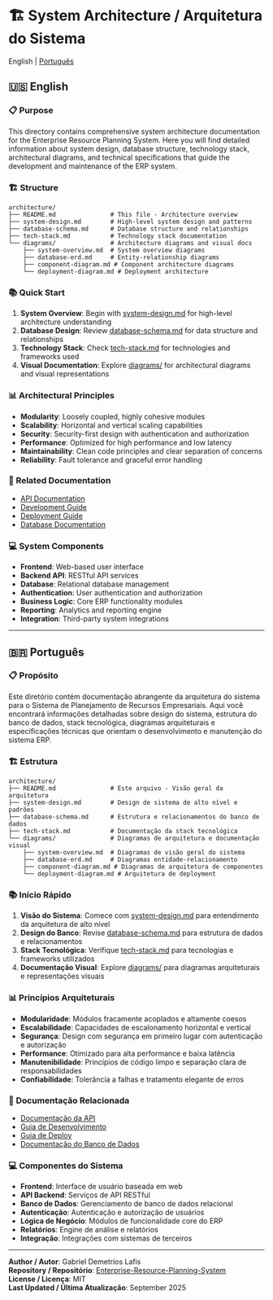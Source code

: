 # 🏗️ System Architecture / Arquitetura do Sistema

English | [Português](#-português)

## 🇺🇸 English

### 📋 Purpose

This directory contains comprehensive system architecture documentation for the Enterprise Resource Planning System. Here you will find detailed information about system design, database structure, technology stack, architectural diagrams, and technical specifications that guide the development and maintenance of the ERP system.

### 🏗️ Structure

```
architecture/
├── README.md               # This file - Architecture overview
├── system-design.md        # High-level system design and patterns
├── database-schema.md      # Database structure and relationships
├── tech-stack.md           # Technology stack documentation
└── diagrams/               # Architecture diagrams and visual docs
    ├── system-overview.md  # System overview diagrams
    ├── database-erd.md     # Entity-relationship diagrams
    ├── component-diagram.md # Component architecture diagrams
    └── deployment-diagram.md # Deployment architecture
```

### 📚 Quick Start

1. **System Overview**: Begin with [system-design.md](system-design.md) for high-level architecture understanding
2. **Database Design**: Review [database-schema.md](database-schema.md) for data structure and relationships
3. **Technology Stack**: Check [tech-stack.md](tech-stack.md) for technologies and frameworks used
4. **Visual Documentation**: Explore [diagrams/](diagrams/) for architectural diagrams and visual representations

### 📊 Architectural Principles

- **Modularity**: Loosely coupled, highly cohesive modules
- **Scalability**: Horizontal and vertical scaling capabilities
- **Security**: Security-first design with authentication and authorization
- **Performance**: Optimized for high performance and low latency
- **Maintainability**: Clean code principles and clear separation of concerns
- **Reliability**: Fault tolerance and graceful error handling

### 🔗 Related Documentation

- [API Documentation](../api/README.md)
- [Development Guide](../guides/development.md)
- [Deployment Guide](../guides/deployment.md)
- [Database Documentation](database-schema.md)

### 💻 System Components

- **Frontend**: Web-based user interface
- **Backend API**: RESTful API services
- **Database**: Relational database management
- **Authentication**: User authentication and authorization
- **Business Logic**: Core ERP functionality modules
- **Reporting**: Analytics and reporting engine
- **Integration**: Third-party system integrations

---

## 🇧🇷 Português

### 📋 Propósito

Este diretório contém documentação abrangente da arquitetura do sistema para o Sistema de Planejamento de Recursos Empresariais. Aqui você encontrará informações detalhadas sobre design do sistema, estrutura do banco de dados, stack tecnológica, diagramas arquiteturais e especificações técnicas que orientam o desenvolvimento e manutenção do sistema ERP.

### 🏗️ Estrutura

```
architecture/
├── README.md               # Este arquivo - Visão geral da arquitetura
├── system-design.md        # Design de sistema de alto nível e padrões
├── database-schema.md      # Estrutura e relacionamentos do banco de dados
├── tech-stack.md           # Documentação da stack tecnológica
└── diagrams/               # Diagramas de arquitetura e documentação visual
    ├── system-overview.md  # Diagramas de visão geral do sistema
    ├── database-erd.md     # Diagramas entidade-relacionamento
    ├── component-diagram.md # Diagramas de arquitetura de componentes
    └── deployment-diagram.md # Arquitetura de deployment
```

### 📚 Início Rápido

1. **Visão do Sistema**: Comece com [system-design.md](system-design.md) para entendimento da arquitetura de alto nível
2. **Design do Banco**: Revise [database-schema.md](database-schema.md) para estrutura de dados e relacionamentos
3. **Stack Tecnológica**: Verifique [tech-stack.md](tech-stack.md) para tecnologias e frameworks utilizados
4. **Documentação Visual**: Explore [diagrams/](diagrams/) para diagramas arquiteturais e representações visuais

### 📊 Princípios Arquiteturais

- **Modularidade**: Módulos fracamente acoplados e altamente coesos
- **Escalabilidade**: Capacidades de escalonamento horizontal e vertical
- **Segurança**: Design com segurança em primeiro lugar com autenticação e autorização
- **Performance**: Otimizado para alta performance e baixa latência
- **Manutenibilidade**: Princípios de código limpo e separação clara de responsabilidades
- **Confiabilidade**: Tolerância a falhas e tratamento elegante de erros

### 🔗 Documentação Relacionada

- [Documentação da API](../api/README.md)
- [Guia de Desenvolvimento](../guides/development.md)
- [Guia de Deploy](../guides/deployment.md)
- [Documentação do Banco de Dados](database-schema.md)

### 💻 Componentes do Sistema

- **Frontend**: Interface de usuário baseada em web
- **API Backend**: Serviços de API RESTful
- **Banco de Dados**: Gerenciamento de banco de dados relacional
- **Autenticação**: Autenticação e autorização de usuários
- **Lógica de Negócio**: Módulos de funcionalidade core do ERP
- **Relatórios**: Engine de análise e relatórios
- **Integração**: Integrações com sistemas de terceiros

---

**Author / Autor**: Gabriel Demetrios Lafis  
**Repository / Repositório**: [Enterprise-Resource-Planning-System](https://github.com/galafis/Enterprise-Resource-Planning-System)  
**License / Licença**: MIT  
**Last Updated / Última Atualização**: September 2025

